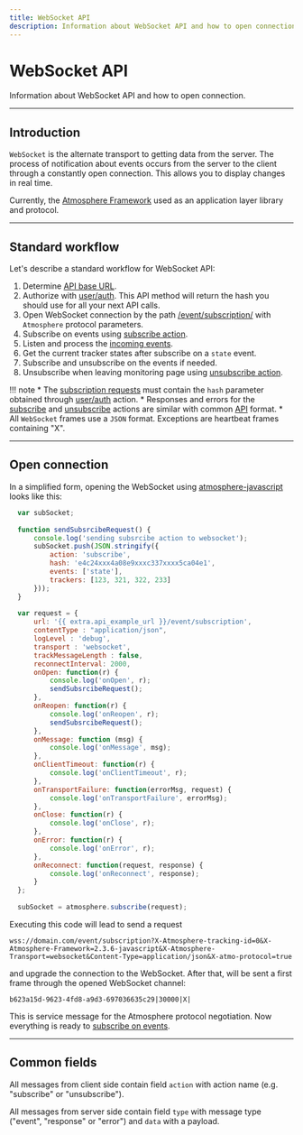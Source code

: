 ```yaml
---
title: WebSocket API
description: Information about WebSocket API and how to open connection.
---
```


# WebSocket API

Information about WebSocket API and how to open connection.

<hr>

## Introduction

`WebSocket` is the alternate transport to getting data from the server. The process of notification about events occurs 
from the server to the client through a constantly open connection. This allows you to display changes in real time.

Currently, the [Atmosphere Framework](https://github.com/Atmosphere) used as an application layer library and protocol.

<hr>

## Standard workflow

Let's describe a standard workflow for WebSocket API:

1. Determine [API base URL](../../backend-api/getting-started.md#api-base-url). 
2. Authorize with [user/auth](../resources/commons/user/index.md#auth). This API method will return the hash you should use for all your next API calls.
3. Open WebSocket connection by the path [/event/subscription/](./subscription.md) with `Atmosphere` protocol parameters.
4. Subscribe on events using [subscribe action](./subscription.md#subscribe-action).
5. Listen and process the [incoming events](./events.md).
6. Get the current tracker states after subscribe on a `state` event.
7. Subscribe and unsubscribe on the events if needed.
8. Unsubscribe when leaving monitoring page using [unsubscribe action](./subscription.md#unsubscribe-action).

!!! note
    * The [subscription requests](./subscription.md) must contain the 
      `hash` parameter obtained through [user/auth](../resources/commons/user/index.md#auth) action.
    * Responses and errors for the [subscribe](./subscription.md#subscribe-action) 
      and [unsubscribe](./subscription.md#unsubscribe-action) actions are similar 
      with common [API](../getting-started.md) format.
    * All `WebSocket` frames use a `JSON` format. Exceptions are heartbeat frames containing "X".

<hr>

## Open connection

In a simplified form, opening the WebSocket using [atmosphere-javascript](https://github.com/Atmosphere/atmosphere-javascript) looks like this:

```js
  var subSocket;
  
  function sendSubsrcibeRequest() {
      console.log('sending subsrcibe action to websocket');
      subSocket.push(JSON.stringify({
          action: 'subscribe',
          hash: 'e4c24xxx4a08e9xxxc337xxxx5ca04e1',
          events: ['state'],
          trackers: [123, 321, 322, 233]
      }));
  }
  
  var request = {
      url: '{{ extra.api_example_url }}/event/subscription',
      contentType : "application/json",
      logLevel : 'debug',
      transport : 'websocket',
      trackMessageLength : false,
      reconnectInterval: 2000,
      onOpen: function(r) {
          console.log('onOpen', r);
          sendSubsrcibeRequest();
      },
      onReopen: function(r) {
          console.log('onReopen', r);
          sendSubsrcibeRequest();
      },
      onMessage: function (msg) {
          console.log('onMessage', msg);
      },
      onClientTimeout: function(r) {
          console.log('onClientTimeout', r);
      },
      onTransportFailure: function(errorMsg, request) {
          console.log('onTransportFailure', errorMsg);
      },
      onClose: function(r) {
          console.log('onClose', r);
      },
      onError: function(r) {
          console.log('onError', r);
      },
      onReconnect: function(request, response) {
          console.log('onReconnect', response);
      }
  };
  
  subSocket = atmosphere.subscribe(request);
```

Executing this code will lead to send a request

    wss://domain.com/event/subscription?X-Atmosphere-tracking-id=0&X-Atmosphere-Framework=2.3.6-javascript&X-Atmosphere-Transport=websocket&Content-Type=application/json&X-atmo-protocol=true

and upgrade the connection to the WebSocket.
After that, will be sent a first frame through the opened WebSocket channel:

    b623a15d-9623-4fd8-a9d3-697036635c29|30000|X|

This is service message for the Atmosphere protocol negotiation.
Now everything is ready to [subscribe on events](./subscription.md#subscribe-action).

<hr>

## Common fields

All messages from client side contain field `action` with action name (e.g. "subscribe" or "unsubscribe").

All messages from server side contain field `type` with message type ("event", "response" or "error") and `data` with a payload.

